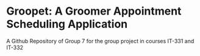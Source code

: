 # Groopet: A Groomer Appointment Scheduling Application
A Github Repository of Group 7 for the group project in courses IT-331 and IT-332

